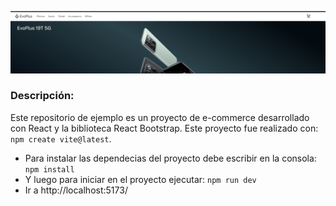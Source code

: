 
![EVOPLUS](public/img-EFJOSECORDOBA.PNG)

### Descripción:

Este repositorio de ejemplo es un proyecto de e-commerce desarrollado con React y la biblioteca React Bootstrap. Este proyecto fue realizado con: `npm create vite@latest`.

 - Para instalar las dependecias  del proyecto debe escribir en la consola: `npm install`
 - Y luego para iniciar en el proyecto ejecutar: `npm run dev`
 - Ir a http://localhost:5173/





